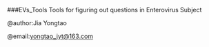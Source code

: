 ###EVs_Tools
Tools for figuring out questions in Enterovirus Subject

@author:Jia Yongtao

@email:yongtao_jyt@163.com

